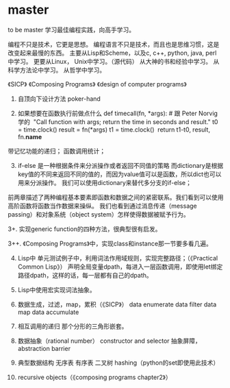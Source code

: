 # master
to be master
学习最佳编程实践，向高手学习。

编程不只是技术，它更是思想。
编程语言不只是技术，而且也是思维习惯，这是改变起来最慢的东西。
主要从Lisp和Scheme，以及c, c++, python, java, perl 中学习。
更要从Linux， Unix中学习。（源代码）
从大神的书和经验中学习。
从科学方法论中学习。
从哲学中学习。

《SICP》
《Composing Programs》
《design of computer programs》

1. 自顶向下设计方法
poker-hand

2. 如果想要在函数执行前做点什么
def timecall(fn, *args): # 跟 Peter Norvig 学的
  "Call function with args; return the time in seconds and result."
  t0 = time.clock()
  result = fn(*args)
  t1 = time.clock()
  return t1-t0, result, fn.__name__

带记忆功能的递归；
函数调用统计；

3. if-else 是一种根据条件来分派操作或者返回不同值的策略
而dictionary是根据key值的不同来返回不同的值的，而因为value值可以是函数，所以dict也可以用来分派操作。
我们可以使用dictionary来替代多分支的if-else；

前两章描述了两种编程基本要素即函数和数据之间的紧密联系。我们看到可以使用高阶函数将函数当作数据来操纵。
我们也看到通过消息传递（message passing）和对象系统（object system）怎样使得数据被赋予行为。

3+. 实现generic function的四种方法，很典型很有启发。

3++. 《Composing Programs》中，实现class和instance那一节要多看几遍。

4. Lisp中
单元测试例子中，利用词法作用域规则，实现完整路径；（《Practical Common Lisp》）
声明全局变量dpath，每进入一层函数调用，即使用let绑定路径dpath，这样的话，每一层都有自己的dpath。

5. Lisp中使用宏实现词法抽象。

6. 数据生成，过滤，map，累积（《SICP》）
data enumerate
data filter
data map
data accumulate

7. 相互调用的递归
那个分形的三角形嵌套。

8. 数据抽象（rational number）
constructor and selector
抽象屏障，abstraction barrier

9. 典型数据结构
无序表
有序表
二叉树
hashing（python的set即使用此技术）

10. recursive objects（《composing programs chapter2》）






